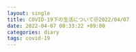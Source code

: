 ```yaml
---
layout: single
title: COVID-19下の生活について＠2022/04/07
date: 2022-04-07 00:33:22 +09:00
categories: diary
tags: covid-19
---
```




